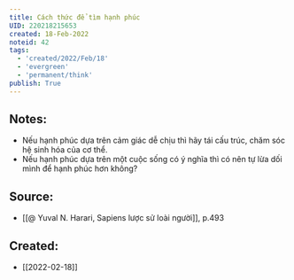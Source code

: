 ```yaml
---
title: Cách thức để tìm hạnh phúc
UID: 220218215653
created: 18-Feb-2022
noteid: 42
tags:
  - 'created/2022/Feb/18'
  - 'evergreen'
  - 'permanent/think'
publish: True
---
```

## Notes:
- Nếu hạnh phúc dựa trên cảm giác dễ chịu thì hãy tái cấu trúc, chăm sóc hệ sinh hóa của cơ thể.
- Nếu hạnh phúc dựa trên một cuộc sống có ý nghĩa thì có nên tự lừa dối mình để hạnh phúc hơn không?

## Source:
- [[@ Yuval N. Harari, Sapiens lược sử loài người]], p.493


## Created:
- [[2022-02-18]]
